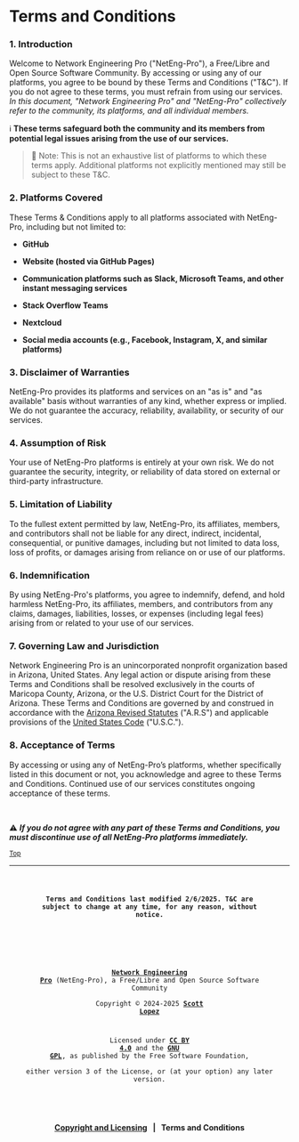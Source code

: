 <!-- SPDX-License-Identifier: CC-BY-4.0 OR GPL-3.0-or-later -->
<!-- This file is part of Network Engineering Pro -->

<!--
Network Engineering Pro (NetEng-Pro), a Free/Libre and Open Source Community
Copyright © 2024-2025 Scott Lopez

---

I. Creative Commons Attribution 4.0 International

Network Engineering Pro (the "Licensed Material") is licensed under Creative Commons Attribution 4.0 International ("CC BY 4.0").
To view a copy of this license, visit https://creativecommons.org/licenses/by/4.0/.

Per the terms of the License, you are free to distribute, remix, adapt, and build upon the Licensed Material for any purpose, even commercially.
You must give appropriate credit, provide a link to the License, and indicate if changes were made.

The Licensor offers the Licensed Material as-is and as-available, and makes no representations or warranties of any kind concerning the Licensed Material, whether express, implied, statutory, or other. This includes, without limitation, warranties of title, merchantability, fitness for a particular purpose, non-infringement, absence of latent or other defects, accuracy, or the presence or absence of errors, whether or not known or discoverable.

Permissions beyond the scope of this License—or instead of those permitted by this License—may be available as further defined within this document.

  SPDX Reference: https://spdx.org/licenses/CC-BY-4.0.html
  Canonical URL: https://creativecommons.org/licenses/by/4.0/

---

II. GNU General Public License

Network Engineering Pro is free software: you can redistribute it and/or modify it under the terms of the GNU General Public License ("GNU GPL") as published by the Free Software Foundation, either version 3 of the License, or (at your option) any later version.

This material is distributed in the hope that it will be useful, but WITHOUT ANY WARRANTY; without even the implied warranty of MERCHANTABILITY or
FITNESS FOR A PARTICULAR PURPOSE.

See the GNU General Public License for more details.

  SPDX Reference: https://spdx.org/licenses/GPL-3.0-or-later.html
  Canonical URL: https://www.gnu.org/licenses/gpl-3.0.html

---

Author: Scott Lopez
Email: <contact@neteng.pro>
Web: <https://bio.neteng.pro>
-->

# <a id="top">Terms and Conditions</a>

### 1. Introduction

Welcome to Network Engineering Pro ("NetEng-Pro"), a Free/Libre and Open Source
Software Community. By accessing or using any of our platforms, you agree to be
bound by these Terms and Conditions ("T&C"). If you do not agree to these terms,
you must refrain from using our services. _In this document, "Network
Engineering Pro" and "NetEng-Pro" collectively refer to the community, its
platforms, and all individual members._

ℹ️ **These terms safeguard both the community and its members from potential
legal issues arising from the use of our services.**

> 📌 Note: This is not an exhaustive list of platforms to which these terms
> apply. Additional platforms not explicitly mentioned may still be subject to
> these T&C.

### 2. Platforms Covered

These Terms & Conditions apply to all platforms associated with NetEng-Pro,
including but not limited to:

- **GitHub**

- **Website (hosted via GitHub Pages)**

- **Communication platforms such as Slack, Microsoft Teams, and other instant
  messaging services**

- **Stack Overflow Teams**

- **Nextcloud**

- **Social media accounts (e.g., Facebook, Instagram, X, and similar
  platforms)**

### 3. Disclaimer of Warranties

NetEng-Pro provides its platforms and services on an "as is" and "as available"
basis without warranties of any kind, whether express or implied. We do not
guarantee the accuracy, reliability, availability, or security of our services.

### 4. Assumption of Risk

Your use of NetEng-Pro platforms is entirely at your own risk. We do not
guarantee the security, integrity, or reliability of data stored on external or
third-party infrastructure.

### 5. Limitation of Liability

To the fullest extent permitted by law, NetEng-Pro, its affiliates, members, and
contributors shall not be liable for any direct, indirect, incidental,
consequential, or punitive damages, including but not limited to data loss, loss
of profits, or damages arising from reliance on or use of our platforms.

### 6. Indemnification

By using NetEng-Pro's platforms, you agree to indemnify, defend, and hold
harmless NetEng-Pro, its affiliates, members, and contributors from any claims,
damages, liabilities, losses, or expenses (including legal fees) arising from or
related to your use of our services.

### 7. Governing Law and Jurisdiction

Network Engineering Pro is an unincorporated nonprofit organization based in
Arizona, United States. Any legal action or dispute arising from these Terms and
Conditions shall be resolved exclusively in the courts of Maricopa County,
Arizona, or the U.S. District Court for the District of Arizona. These Terms and
Conditions are governed by and construed in accordance with the
[Arizona Revised Statutes](https://www.azleg.gov/arstitle/) ("A.R.S") and
applicable provisions of the [United States Code](https://uscode.house.gov/)
("U.S.C.").

### 8. Acceptance of Terms

By accessing or using any of NetEng-Pro’s platforms, whether specifically listed
in this document or not, you acknowledge and agree to these Terms and
Conditions. Continued use of our services constitutes ongoing acceptance of
these terms.

&nbsp;

⚠️ **_If you do not agree with any part of these Terms and Conditions, you must
discontinue use of all NetEng-Pro platforms immediately._**

<sub>[Top](#top)</sub>

---

<code style="height: 50vh; width: 100%; background: transparent; border: none; border-radius: 0; resize: none; outline: none; text-align: center;">

**Terms and Conditions last modified 2/6/2025. T&C are subject to change at any time, for any reason, without notice.**

&nbsp;

**[Network Engineering Pro](https://neteng.pro/)** (NetEng-Pro), a Free/Libre
and Open Source Software Community  
Copyright &copy; 2024-2025 **[Scott Lopez](https://bio.neteng.pro)**

Licensed under **[CC BY 4.0](https://creativecommons.org/licenses/by/4.0/)** and
the **[GNU GPL](https://spdx.org/licenses/GPL-3.0-or-later.html)**, as published
by the Free Software Foundation,  
either version 3 of the License, or (at your option) any later version.

</code>

&nbsp;

<span style="text-align: center; font-size: 14px; font-weight: bold;">

[Copyright and Licensing](https://github.com/NetEng-Pro/dev-neteng-pro/blob/master/legal/LICENSE.md)
&nbsp; | &nbsp; Terms and Conditions

</span>
